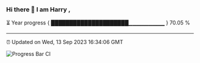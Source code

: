 ### Hi there 👋 I am Harry , 

⏳ Year progress { █████████████████████▁▁▁▁▁▁▁▁▁ } 70.05 %

---

⏰ Updated on Wed, 13 Sep 2023 16:34:06 GMT

![Progress Bar CI](https://github.com/duykhang68/duykhang68/workflows/Progress%20Bar%20CI/badge.svg)

